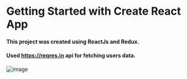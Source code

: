 # Getting Started with Create React App

#### This project was created using ReactJs and Redux.
#### Used https://reqres.in api for fetching users data.

![image](https://user-images.githubusercontent.com/69206138/210871057-810f0f6c-563a-454d-8253-3213cdebadaa.png)
